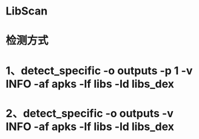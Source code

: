 # LibScan

# 检测方式
# 1、detect_specific -o outputs -p 1 -v INFO -af apks -lf libs -ld libs_dex
# 2、detect_specific -o outputs -v INFO -af apks -lf libs -ld libs_dex